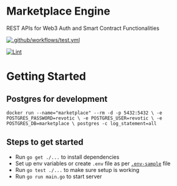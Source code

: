# Marketplace Engine
REST APIs for Web3 Auth and Smart Contract Functionalities

[![.github/workflows/test.yml](https://github.com/TheLazarusNetwork/marketplace-engine/actions/workflows/test.yml/badge.svg)](https://github.com/TheLazarusNetwork/marketplace-engine/actions/workflows/test.yml)

[![Lint](https://github.com/TheLazarusNetwork/marketplace-engine/actions/workflows/lint.yml/badge.svg)](https://github.com/TheLazarusNetwork/marketplace-engine/actions/workflows/lint.yml)

# Getting Started

## Postgres for development
`
docker run --name="marketplace" --rm -d -p 5432:5432 \
-e POSTGRES_PASSWORD=revotic \
-e POSTGRES_USER=revotic \
-e POSTGRES_DB=marketplace \
postgres -c log_statement=all
`

## Steps to get started
- Run `go get ./...` to install dependencies
- Set up env variables or create `.env` file as per [`.env-sample`](https://github.com/TheLazarusNetwork/marketplace-engine/blob/main/.env-sample) file
- Run `go test ./...` to make sure setup is working
- Run `go run main.go` to start server
